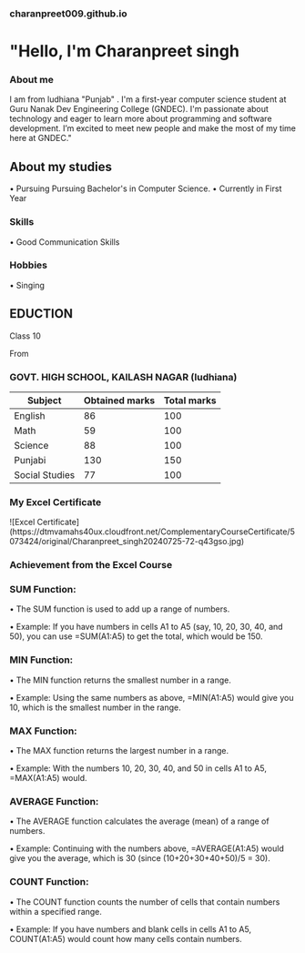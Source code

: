 ### charanpreet009.github.io 

# "Hello, I'm Charanpreet singh 

 <h3 align="left">About me</h3>
 I am from ludhiana "Punjab" . I'm a first-year computer science student at Guru Nanak Dev Engineering College (GNDEC). I'm passionate about technology and eager to learn more about programming and software development. I’m excited to meet new people and make the most of my time here at GNDEC."

## About my studies 
 • Pursuing Pursuing Bachelor's in Computer Science.
 • Currently in First Year 

 <h3 align="left">Skills</h3>

 • Good Communication Skills

 <h3 align="left">Hobbies</h3>

 • Singing


<h2 align=left>EDUCTION</h2>

Class 10

From

### GOVT. HIGH SCHOOL, KAILASH NAGAR (ludhiana)


| Subject     | Obtained marks | Total marks |
|-------------|-------|-------|
| English     | 86   | 100     |
| Math   | 59    | 100     |
| Science |  88   | 100     |
| Punjabi     | 130    | 150     |
| Social Studies   |  77   | 100    |



 <h3 align="left">My Excel Certificate</h3>
 ![Excel Certificate](https://dtmvamahs40ux.cloudfront.net/ComplementaryCourseCertificate/5073424/original/Charanpreet_singh20240725-72-q43gso.jpg)

 <h3 align="left">Achievement from the Excel Course</h3>


### SUM Function:

• The SUM function is used to add up a range of numbers.

• Example: If you have numbers in cells A1 to A5 (say, 10, 20, 30, 40, and 50), you can use =SUM(A1:A5) to get the total, which would be 150.

### MIN Function:

• The MIN function returns the smallest number in a range.

• Example: Using the same numbers as above, =MIN(A1:A5) would give you 10, which is the smallest number in the range.

### MAX Function:

• The MAX function returns the largest number in a range.

• Example: With the numbers 10, 20, 30, 40, and 50 in cells A1 to A5, =MAX(A1:A5) would.

### AVERAGE Function: 

• The AVERAGE function calculates the average (mean) of a range of numbers.

• Example: Continuing with the numbers above, =AVERAGE(A1:A5) would give you the average, which is 30 (since (10+20+30+40+50)/5 = 30).

### COUNT Function:

• The COUNT function counts the number of cells that contain numbers within a specified range.

• Example: If you have numbers and blank cells in cells A1 to A5, COUNT(A1:A5) would count how many cells contain numbers.





